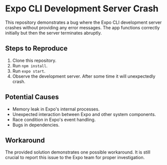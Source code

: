 # Expo CLI Development Server Crash

This repository demonstrates a bug where the Expo CLI development server crashes without providing any error messages. The app functions correctly initially but then the server terminates abruptly.

## Steps to Reproduce

1. Clone this repository.
2. Run `npm install`.
3. Run `expo start`.
4. Observe the development server. After some time it will unexpectedly crash.

## Potential Causes

* Memory leak in Expo's internal processes.
* Unexpected interaction between Expo and other system components.
* Race condition in Expo's event handling.
* Bugs in dependencies.

## Workaround

The provided solution demonstrates one possible workaround. It is still crucial to report this issue to the Expo team for proper investigation.